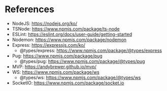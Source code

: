 # References

- NodeJS: https://nodejs.org/ko/
- TSNode: https://www.npmjs.com/package/ts-node
- ESLint: https://eslint.org/docs/user-guide/getting-started
- Nodemon: https://www.npmjs.com/package/nodemon
- Express: https://expressjs.com/ko/
  - @types/express: https://www.npmjs.com/package/@types/express
- Pug: https://www.npmjs.com/package/pug
  - @types/pug: https://www.npmjs.com/package/@types/pug
- MVP: https://andybrewer.github.io/mvp/
- WS: https://www.npmjs.com/package/ws
  - @types/ws: https://www.npmjs.com/package/@types/ws
- SocketIO: https://www.npmjs.com/package/socket.io
